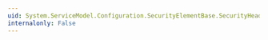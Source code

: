 ```yaml
---
uid: System.ServiceModel.Configuration.SecurityElementBase.SecurityHeaderLayout
internalonly: False
---
```

